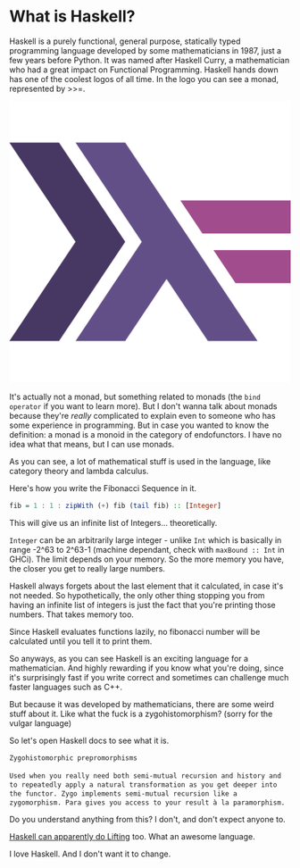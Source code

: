 # What is Haskell?
Haskell is a purely functional, general purpose, statically typed programming language developed by some mathematicians in 1987, just a few years before Python. It was named after Haskell Curry, a mathematician who had a great impact on Functional Programming. Haskell hands down has one of the coolest logos of all time. In the logo you can see a monad, represented by >>=.

![Haskell](../Assets/haskell_logo.png)

It's actually not a monad, but something related to monads (the `bind operator` if you want to learn more). But I don't wanna talk about monads because they're *really* complicated to explain even to someone who has some experience in programming. But in case you wanted to know the definition: a monad is a monoid in the category of endofunctors. I have no idea what that means, but I can use monads.

As you can see, a lot of mathematical stuff is used in the language, like category theory and lambda calculus.

Here's how you write the Fibonacci Sequence in it.
```hs
fib = 1 : 1 : zipWith (+) fib (tail fib) :: [Integer]
```

This will give us an infinite list of Integers... theoretically.

`Integer` can be an arbitrarily large integer - unlike `Int` which is basically in range -2^63 to 2^63-1 (machine dependant, check with `maxBound :: Int` in GHCi). The limit depends on your memory. So the more memory you have, the closer you get to really large numbers.

Haskell always forgets about the last element that it calculated, in case it's not needed. So hypothetically, the only other thing stopping you from having an infinite list of integers is just the fact that you're printing those numbers. That takes memory too.

Since Haskell evaluates functions lazily, no fibonacci number will be calculated until you tell it to print them.

So anyways, as you can see Haskell is an exciting language for a mathematician. And highly rewarding if you know what you're doing, since it's surprisingly fast if you write correct and sometimes can challenge much faster languages such as C++.

But because it was developed by mathematicians, there are some weird stuff about it. Like what the fuck is a zygohistomorphism? (sorry for the vulgar language)

So let's open Haskell docs to see what it is.

```
Zygohistomorphic prepromorphisms

Used when you really need both semi-mutual recursion and history and to repeatedly apply a natural transformation as you get deeper into the functor. Zygo implements semi-mutual recursion like a zygomorphism. Para gives you access to your result à la paramorphism. 
```

Do you understand anything from this? I don't, and don't expect anyone to.

[Haskell can apparently do Lifting](https://wiki.haskell.org/Lifting) too. What an awesome language.

I love Haskell. And I don't want it to change.